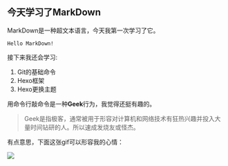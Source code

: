 ## 今天学习了MarkDown

MarkDown是一种超文本语言，今天我第一次学习了它。

`Hello MarkDown!`

接下来我还会学习:

1. Git的基础命令
2. Hexo框架
3. Hexo更换主题

用命令行敲命令是一种**Geek**行为，我觉得还挺有趣的。

>Geek是指极客，通常被用于形容对计算机和网络技术有狂热兴趣并投入大量时间钻研的人。所以速成发烧友或怪杰。

有点意思，下面这张gif可以形容我的心情：

![](https://qgt-style.oss-cn-hangzhou.aliyuncs.com/newcoursep4/g1/g1-2-2/tenor.gif)
